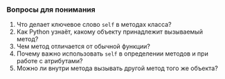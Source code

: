 ### Вопросы для понимания
1. Что делает ключевое слово `self` в методах класса?
2. Как Python узнаёт, какому объекту принадлежит вызываемый метод?
3. Чем метод отличается от обычной функции?
4. Почему важно использовать `self` в определении методов и при работе с атрибутами?
5. Можно ли внутри метода вызывать другой метод того же объекта?